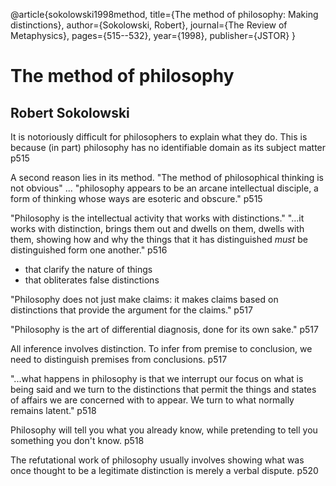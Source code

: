 @article{sokolowski1998method,
  title={The method of philosophy: Making distinctions},
  author={Sokolowski, Robert},
  journal={The Review of Metaphysics},
  pages={515--532},
  year={1998},
  publisher={JSTOR}
}

# The method of philosophy

## Robert Sokolowski

It is notoriously difficult for philosophers to explain what they do. This is because (in part) philosophy has no identifiable domain as its subject matter p515

A second reason lies in its method.  "The method of philosophical thinking is not obvious" ... "philosophy appears to be an arcane intellectual disciple, a form of thinking whose ways are esoteric and obscure." p515

"Philosophy is the intellectual activity that works with distinctions." "...it works with distinction, brings them out and dwells on them, dwells with them, showing how and why the things that it has distinguished _must_ be distinguished form one another." p516

  - that clarify the nature of things
  - that obliterates false distinctions

"Philosophy does not just make claims: it makes claims based on distinctions that provide the argument for the claims." p517

"Philosophy is the art of differential diagnosis, done for its own sake." p517

All inference involves distinction.  To infer from premise to conclusion, we need to distinguish premises from conclusions.  p517

"...what happens in philosophy is that we interrupt our focus on what is being said and we turn to the distinctions that permit the things and states of affairs we are concerned with to appear.  We turn to what normally remains latent." p518

Philosophy will tell you what you already know, while pretending to tell you something you don't know. p518

The refutational work of philosophy usually involves showing what was once thought to be a legitimate distinction is merely a verbal dispute. p520

